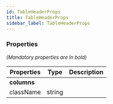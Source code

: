 ```yaml
---
id: TableHeaderProps
title: TableHeaderProps
sidebar_label: TableHeaderProps
---
```




### Properties

<font size="2"><i>(Mandatory properties are in bold)</i></font>

| Properties | Type | Description |
| --------- | ---- | ----------- |
| **columns** |  |  |
| className | string |  |
